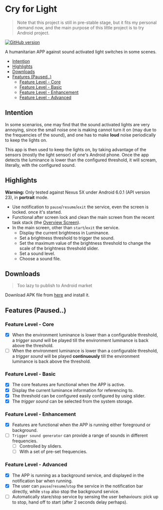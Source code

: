 # Cry for Light

> Note that this project is still in pre-stable stage, but it fits my personal demand now, and the main purpose of this little project is to try Android project.

[![GitHub version](https://badge.fury.io/gh/unknownmoon%2Fandroid-cry-for-light.svg)](https://badge.fury.io/gh/unknownmoon%2Fandroid-cry-for-light)

A humanitarian APP against sound activated light switches in some scenes.

<!-- MarkdownTOC -->

- [Intention](#intention)
- [Highlights](#highlights)
- [Downloads](#downloads)
- [Features \(Paused..\)](#features-paused)
    - [Feature Level - Core](#feature-level---core)
    - [Feature Level - Basic](#feature-level---basic)
    - [Feature Level - Enhancement](#feature-level---enhancement)
    - [Feature Level - Advanced](#feature-level---advanced)

<!-- /MarkdownTOC -->

<a name="intention"></a>
## Intention

In some scenarios, one may find that the sound activated lights are very annoying, since the small noise one is making cannot turn it on (may due to the frequencies of the sound), and one has to make __loud__ noise periodically to keep the lights on.

This app is then used to keep the lights on, by taking advantage of the sensors (mostly the light sensor) of one's Android phone. Once the app detects the luminance is lower than the configured threshold, it will scream, literally, with the configured sound.

<a name="highlights"></a>
## Highlights

__Warning:__ Only tested against Nexus 5X under Android 6.0.1 (API version 23), in __portrait__ mode.

 - Use notification to `pause`/`resume`/`exit` the service, even the screen is locked. once it's started.
 - Functional after screen lock and clean the main screen from the recent task stack (the [Overview Screen](https://developer.android.com/images/components/recents.png)).
 - In the main screen, other than `start`/`exit` the service.
     + Display the current brightness in Luminance.
     + Set a brightness threshold to trigger the sound.
     + Set the maximum value of the brightness threshold to change the scale of the brightness threshold slider.
     + Set a sound level.
     + Choose a sound file.

<a name="downloads"></a>
## Downloads

> Too lazy to publish to Android market

Download APK file from [here](https://github.com/unknownmoon/android-cry-for-light/releases/download/v0.3.2/app-debug.apk) and install it.

<a name="features-paused"></a>
## Features (Paused..)

<a name="feature-level---core"></a>
### Feature Level - Core

 - [x] When the environment luminance is lower than a configurable threshold, a _trigger sound_ will be played till the environment luminance is back above the threshold.
 - [ ] When the environment luminance is lower than a configurable threshold, a _trigger sound_ will be played __continuously__ till the environment luminance is back above the threshold.

<a name="feature-level---basic"></a>
### Feature Level - Basic

 - [x] The core features are functional when the APP is active.
 - [x] Display the current luminance information for referencing to.
 - [x] The threshold can be configured easily configured by using slider.
 - [x] The _trigger sound_ can be selected from the system storage.

<a name="feature-level---enhancement"></a>
### Feature Level - Enhancement

 - [x] Features are functional when the APP is running either foreground or background.
 - [ ] `Trigger sound generator` can provide a range of sounds in different frequencies.
   - [ ] Controlled by sliders.
   - [ ] With a set of pre-set frequencies.

<a name="feature-level---advanced"></a>
### Feature Level - Advanced

 - [x] The APP is running as a background service, and displayed in the notification bar when running.
 - [x] The user can `pause`/`resume`/`stop` the service in the notification bar directly, while `stop` also stop the background service.
 - [ ] Automatically stare/stop service by sensing the user behaviours: pick up to stop, hand off to start (after 2 seconds delay perhaps).
